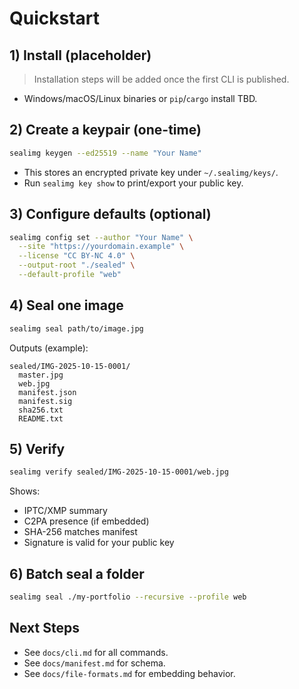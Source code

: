 # Quickstart

## 1) Install (placeholder)
> Installation steps will be added once the first CLI is published.
- Windows/macOS/Linux binaries or `pip`/`cargo` install TBD.

## 2) Create a keypair (one-time)
```bash
sealimg keygen --ed25519 --name "Your Name"
````

* This stores an encrypted private key under `~/.sealimg/keys/`.
* Run `sealimg key show` to print/export your public key.

## 3) Configure defaults (optional)

```bash
sealimg config set --author "Your Name" \
  --site "https://yourdomain.example" \
  --license "CC BY-NC 4.0" \
  --output-root "./sealed" \
  --default-profile "web"
```

## 4) Seal one image

```bash
sealimg seal path/to/image.jpg
```

Outputs (example):

```
sealed/IMG-2025-10-15-0001/
  master.jpg
  web.jpg
  manifest.json
  manifest.sig
  sha256.txt
  README.txt
```

## 5) Verify

```bash
sealimg verify sealed/IMG-2025-10-15-0001/web.jpg
```

Shows:

* IPTC/XMP summary
* C2PA presence (if embedded)
* SHA-256 matches manifest
* Signature is valid for your public key

## 6) Batch seal a folder

```bash
sealimg seal ./my-portfolio --recursive --profile web
```

## Next Steps

* See `docs/cli.md` for all commands.
* See `docs/manifest.md` for schema.
* See `docs/file-formats.md` for embedding behavior.
